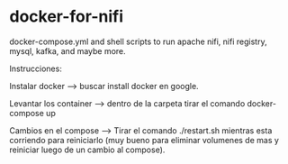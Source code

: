 # docker-for-nifi
docker-compose.yml and shell scripts to run apache nifi, nifi registry, mysql, kafka, and maybe more.

Instrucciones:

Instalar docker --> buscar install docker en google.
  
Levantar los container --> dentro de la carpeta tirar el comando docker-compose up

Cambios en el compose --> Tirar el comando ./restart.sh mientras esta corriendo para 
reiniciarlo (muy bueno para eliminar volumenes de mas y reiniciar luego de un 
cambio al compose).
